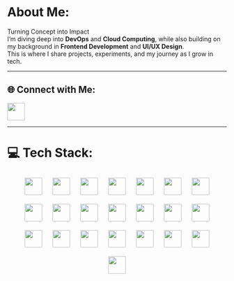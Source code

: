 #  About Me:
Turning Concept into Impact  
I’m diving deep into **DevOps** and **Cloud Computing**, while also building on my background in **Frontend Development** and **UI/UX Design**.  
This is where I share projects, experiments, and my journey as I grow in tech.  

---

## 🌐 Connect with Me:
<p align="left">
  <a href="https://linkedin.com/in/paclicedric" target="_blank">
    <img src="https://skillicons.dev/icons?i=linkedin" height="40"/>
  </a>
</p>

---

# 💻 Tech Stack:
<p align="center">
  <img src="https://skillicons.dev/icons?i=html" height="40" style="margin:10px;" />
  <img src="https://skillicons.dev/icons?i=css" height="40" style="margin:10px;" />
  <img src="https://skillicons.dev/icons?i=js" height="40" style="margin:10px;" />
  <img src="https://skillicons.dev/icons?i=python" height="40" style="margin:10px;" />
  <img src="https://skillicons.dev/icons?i=php" height="40" style="margin:10px;" />
  <img src="https://skillicons.dev/icons?i=bash" height="40" style="margin:10px;" />
  <img src="https://skillicons.dev/icons?i=powershell" height="40" style="margin:10px;" />
  <img src="https://skillicons.dev/icons?i=docker" height="40" style="margin:10px;" />
  <img src="https://skillicons.dev/icons?i=aws" height="40" style="margin:10px;" />
  <img src="https://skillicons.dev/icons?i=fastapi" height="40" style="margin:10px;" />
  <img src="https://skillicons.dev/icons?i=express" height="40" style="margin:10px;" />
  <img src="https://skillicons.dev/icons?i=tailwind" height="40" style="margin:10px;" />
  <img src="https://skillicons.dev/icons?i=figma" height="40" style="margin:10px;" />
  <img src="https://skillicons.dev/icons?i=wordpress" height="40" style="margin:10px;" />
  <img src="https://skillicons.dev/icons?i=apache" height="40" style="margin:10px;" />
  <img src="https://skillicons.dev/icons?i=mysql" height="40" style="margin:10px;" />
  <img src="https://skillicons.dev/icons?i=mongodb" height="40" style="margin:10px;" />
  <img src="https://skillicons.dev/icons?i=postgres" height="40" style="margin:10px;" />
  <img src="https://skillicons.dev/icons?i=arduino" height="40" style="margin:10px;" />
  <img src="https://skillicons.dev/icons?i=postman" height="40" style="margin:10px;" />
  <img src="https://skillicons.dev/icons?i=notion" height="40" style="margin:10px;" />
  <img src="https://skillicons.dev/icons?i=powerbi" height="40" style="margin:10px;" />
</p>
